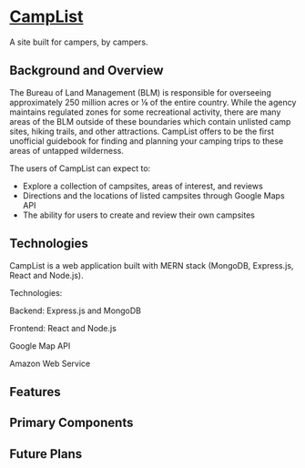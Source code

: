 # [CampList](http://camplist-mern.herokuapp.com/#/)
A site built for campers, by campers.


## Background and Overview

The Bureau of Land Management (BLM) is responsible for overseeing approximately 250 million acres or ⅛ of the entire country. While the agency maintains regulated zones for some recreational activity, there are many areas of the BLM outside of these boundaries which contain unlisted camp sites, hiking trails, and other attractions. CampList offers to be the first unofficial guidebook for finding and planning your camping trips to these areas of untapped wilderness.

The users of CampList can expect to:
* Explore a collection of campsites, areas of interest, and reviews
* Directions and the locations of listed campsites through Google Maps API
* The ability for users to create and review their own campsites


## Technologies
CampList is a web application built with MERN stack (MongoDB, Express.js, React and Node.js).

Technologies:

Backend: Express.js and MongoDB

Frontend: React and Node.js

Google Map API

Amazon Web Service

## Features

## Primary Components

## Future Plans

